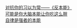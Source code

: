   
[对抗你的习以为常——《反本能》](http://www.dianyue.me/archives/453/man49fhosget26kj/)  
[可能是你大脑本能让你吃这么胖](http://www.dianyue.me/archives/192/q9y1vr2otd3kmova/)  
[自律是强者的本能](http://www.dianyue.me/archives/244/s28zy5eky0d71u2o/)